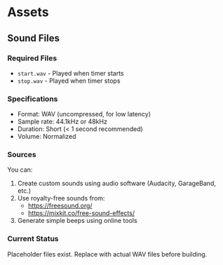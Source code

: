 # Assets

## Sound Files

### Required Files

- `start.wav` - Played when timer starts
- `stop.wav` - Played when timer stops

### Specifications

- Format: WAV (uncompressed, for low latency)
- Sample rate: 44.1kHz or 48kHz
- Duration: Short (< 1 second recommended)
- Volume: Normalized

### Sources

You can:

1. Create custom sounds using audio software (Audacity, GarageBand, etc.)
2. Use royalty-free sounds from:
   - https://freesound.org/
   - https://mixkit.co/free-sound-effects/
3. Generate simple beeps using online tools

### Current Status

Placeholder files exist. Replace with actual WAV files before building.
